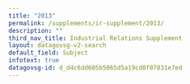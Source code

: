 ```yaml
---
title: "2013"
permalink: /supplements/ir-supplement/2013/
description: ""
third_nav_title: Industrial Relations Supplement
layout: datagovsg-v2-search
default_field: Subject
infotext: true
datagovsg-id: d_d4c6dd605b5065d5a19cd0f07831e7ed
---
```

